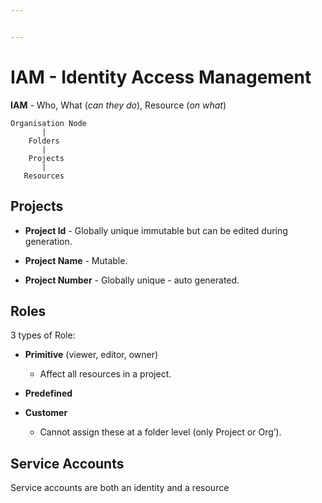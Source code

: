 ```yaml
---


---
```


<h1 id="iam---identity-access-management">IAM - Identity Access Management</h1>
<p><strong>IAM</strong> - Who, What (<em>can they do</em>), Resource (<em>on what</em>)</p>
<pre><code>Organisation Node
       |
    Folders
       |
    Projects
       |
   Resources
</code></pre>
<h2 id="projects">Projects</h2>
<ul>
<li>
<p><strong>Project Id</strong> - Globally unique immutable but can be edited during generation.</p>
</li>
<li>
<p><strong>Project Name</strong> - Mutable.</p>
</li>
<li>
<p><strong>Project Number</strong> - Globally unique - auto generated.</p>
</li>
</ul>
<h2 id="roles">Roles</h2>
<p>3 types of Role:</p>
<ul>
<li>
<p><strong>Primitive</strong> (viewer, editor, owner)</p>
<ul>
<li>Affect all resources in a project.</li>
</ul>
</li>
<li>
<p><strong>Predefined</strong></p>
</li>
<li>
<p><strong>Customer</strong></p>
<ul>
<li>Cannot assign these at a folder level (only Project or Org’).</li>
</ul>
</li>
</ul>
<h2 id="service-accounts">Service Accounts</h2>
<p>Service accounts are both an identity and a resource</p>

